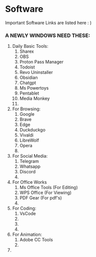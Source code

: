 # Software
Important Software Links are listed here : )

### A NEWLY WINDOWS NEED THESE:

1. Daily Basic Tools:
	1. Sharex
	2. OBS
	3. Proton Pass Manager
	4. Todoist
	5. Revo Uninstaller
	6. Obsidian
	7. Chatgpt
	8. Ms Powertoys
	9. Pentablet
	10. Media Monkey
	11. 
2. For Browsing:
	1. Google
	2. Brave
	3. Edge
	4. Duckduckgo
	5. Vivaldi
	6. LibreWolf
	7. Opera
	8. 
3.  For Social Media:
	1. Telegram
	2. Whatsapp
	3. Discord
	4. 
4. For Office Works
	1. Ms Office Tools  (For Editing)
	2. WPS Office  (For Viewing)
	3. PDF Gear  (For pdf's)
	4. 
5. For Coding:
	1. VsCode
	2. 
	3. 
	4. 
6. For Animation:
	1. Adobe CC Tools
	2. 
7. 


